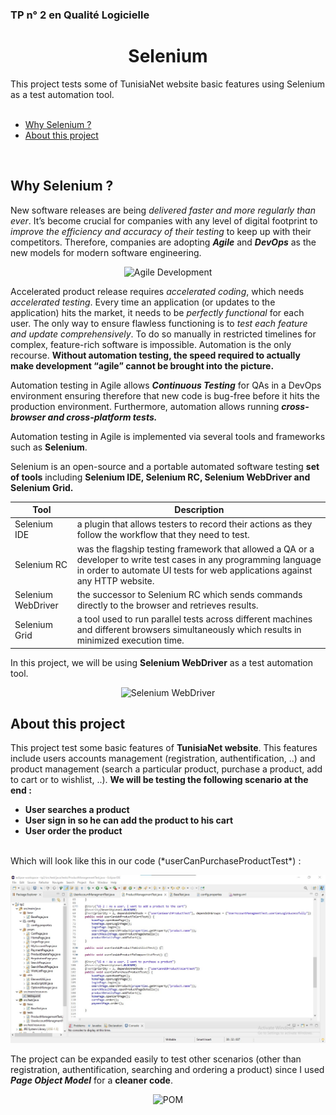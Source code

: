 ### TP n° 2 en Qualité Logicielle
<h1 align=center >
  Selenium
</h1>

This project tests some of TunisiaNet website basic features using Selenium as a test automation tool.
<br/>
<br/>

   - [Why Selenium ?](#why-selenium)
   - [About this project](#about-this-project)

<br/>

## Why Selenium ?

New software releases are being *delivered faster and more regularly than ever*. It’s become crucial for companies with any level of digital footprint to *improve the efficiency and accuracy of their testing* to keep up with their competitors. Therefore, companies are adopting ***Agile*** and ***DevOps*** as the new models for modern software engineering.
<p align="center" >
  <img src="https://blog.crisp.se/wp-content/uploads/2016/01/Making-sense-of-MVP-.jpg" alt="Agile Development" >
</p>

Accelerated product release requires *accelerated coding*, which needs *accelerated testing*. Every time an application (or updates to the application) hits the market, it needs to be *perfectly functional* for each user. The only way to ensure flawless functioning is to *test each feature and update comprehensively*. To do so manually in restricted timelines for complex, feature-rich software is impossible. Automation is the only recourse.
**Without automation testing, the speed required to actually make development “agile” cannot be brought into the picture.**

Automation testing in Agile allows ***Continuous Testing*** for QAs in a DevOps environment ensuring therefore that new code is bug-free before it hits the production environment. Furthermore, automation allows running ***cross-browser and cross-platform tests.***

Automation testing in Agile is implemented via several tools and frameworks such as **Selenium**.

Selenium is an open-source and a portable automated software testing **set of tools** including **Selenium IDE, Selenium RC, Selenium WebDriver and Selenium Grid.**

| Tool | Description |
| ---- | ---------- |
| Selenium IDE | a plugin that allows testers to record their actions as they follow the workflow that they need to test. |
| Selenium RC | was the flagship testing framework that allowed a QA or a developer to write test cases in any programming language in order to automate UI tests for web applications against any HTTP website. |
| Selenium WebDriver | the successor to Selenium RC which sends commands directly to the browser and retrieves results. |
| Selenium Grid | a tool used to run parallel tests across different machines and different browsers simultaneously which results in minimized execution time. |

In this project, we will be using **Selenium WebDriver** as a test automation tool.
<p align="center" >
  <img src="https://miro.medium.com/max/1400/1*PnLanw3IjqroPUYgExnHYw.png" alt="Selenium WebDriver" height="500">
</p>

## About this project

This project test some basic features of **TunisiaNet website**. This features include users accounts management (registration, authentification, ..) and product management (search a particular product, purchase a product, add to cart or to wishlist, ..). **We will be testing the following scenario at the end :**
* **User searches a product**
* **User sign in so he can add the product to his cart**
* **User order the product**

<br/>
Which will look like this in our code (*userCanPurchaseProductTest*) :
<p align="center" >
  <img src="scenario.jpg" alt="Base Scenario">
</p>

The project can be expanded easily to test other scenarios (other than registration, authentification, searching and ordering a product) since I used ***Page Object Model*** for a **cleaner code**.

<p align="center" >
  <img src="https://www.guru99.com/images/AdvanceSelenium/071514_0722_PageObjectM2.png" alt="POM" height="300">
</p>
